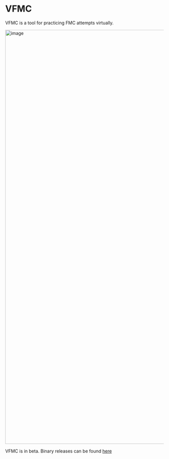 # VFMC

VFMC is a tool for practicing FMC attempts virtually.

<img width="1312" alt="image" src="https://github.com/user-attachments/assets/bd1ba408-0f60-4090-a116-59d5496add15" />

VFMC is in beta. Binary releases can be found [here](https://github.com/rodneykinney/VFMC/releases/tag/v0.1)
